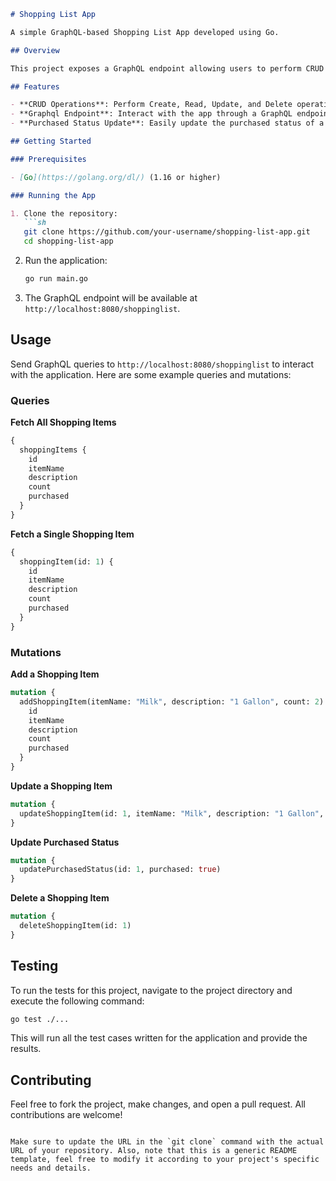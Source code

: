 ```markdown
# Shopping List App

A simple GraphQL-based Shopping List App developed using Go.

## Overview

This project exposes a GraphQL endpoint allowing users to perform CRUD operations on a shopping list. Each item in the shopping list has an ID, item name, description, count, and a purchased status. The app is designed to be easy to set up and run, and it serves as a foundation for anyone looking to get started with GraphQL in Go.

## Features

- **CRUD Operations**: Perform Create, Read, Update, and Delete operations on shopping items.
- **Graphql Endpoint**: Interact with the app through a GraphQL endpoint.
- **Purchased Status Update**: Easily update the purchased status of a shopping item.

## Getting Started

### Prerequisites

- [Go](https://golang.org/dl/) (1.16 or higher)

### Running the App

1. Clone the repository:
   ```sh
   git clone https://github.com/your-username/shopping-list-app.git
   cd shopping-list-app
   ```
   
2. Run the application:
   ```sh
   go run main.go
   ```

3. The GraphQL endpoint will be available at `http://localhost:8080/shoppinglist`.

## Usage

Send GraphQL queries to `http://localhost:8080/shoppinglist` to interact with the application. Here are some example queries and mutations:

### Queries

**Fetch All Shopping Items**
```graphql
{
  shoppingItems {
    id
    itemName
    description
    count
    purchased
  }
}
```

**Fetch a Single Shopping Item**
```graphql
{
  shoppingItem(id: 1) {
    id
    itemName
    description
    count
    purchased
  }
}
```

### Mutations

**Add a Shopping Item**
```graphql
mutation {
  addShoppingItem(itemName: "Milk", description: "1 Gallon", count: 2) {
    id
    itemName
    description
    count
    purchased
  }
}
```

**Update a Shopping Item**
```graphql
mutation {
  updateShoppingItem(id: 1, itemName: "Milk", description: "1 Gallon", count: 2, purchased: true) 
}
```

**Update Purchased Status**
```graphql
mutation {
  updatePurchasedStatus(id: 1, purchased: true)
}
```

**Delete a Shopping Item**
```graphql
mutation {
  deleteShoppingItem(id: 1)
}
```

## Testing

To run the tests for this project, navigate to the project directory and execute the following command:

```sh
go test ./...
```

This will run all the test cases written for the application and provide the results.

## Contributing

Feel free to fork the project, make changes, and open a pull request. All contributions are welcome!

```

Make sure to update the URL in the `git clone` command with the actual URL of your repository. Also, note that this is a generic README template, feel free to modify it according to your project's specific needs and details.